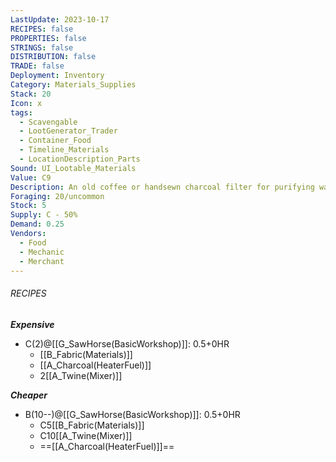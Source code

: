 ```yaml
---
LastUpdate: 2023-10-17
RECIPES: false
PROPERTIES: false
STRINGS: false
DISTRIBUTION: false
TRADE: false
Deployment: Inventory
Category: Materials_Supplies
Stack: 20
Icon: x
tags:
  - Scavengable
  - LootGenerator_Trader
  - Container_Food
  - Timeline_Materials
  - LocationDescription_Parts
Sound: UI_Lootable_Materials
Value: C9
Description: An old coffee or handsewn charcoal filter for purifying water or alcohol
Foraging: 20/uncommon
Stock: 5
Supply: C - 50%
Demand: 0.25
Vendors:
  - Food
  - Mechanic
  - Merchant
---
```


###### RECIPES

***Expensive***
- C(2)@[[G_SawHorse(BasicWorkshop)]]: 0.5+0HR
	- [[B_Fabric(Materials)]]
	- [[A_Charcoal(HeaterFuel)]]
	- 2[[A_Twine(Mixer)]]

***Cheaper***
- B(10--)@[[G_SawHorse(BasicWorkshop)]]: 0.5+0HR
	- C5[[B_Fabric(Materials)]]
	- C10[[A_Twine(Mixer)]]
	- ==[[A_Charcoal(HeaterFuel)]]==